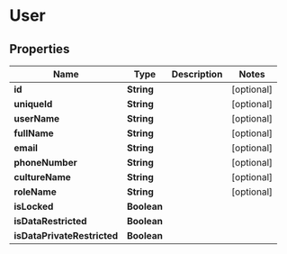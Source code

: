 

# User


## Properties

| Name | Type | Description | Notes |
|------------ | ------------- | ------------- | -------------|
|**id** | **String** |  |  [optional] |
|**uniqueId** | **String** |  |  [optional] |
|**userName** | **String** |  |  [optional] |
|**fullName** | **String** |  |  [optional] |
|**email** | **String** |  |  [optional] |
|**phoneNumber** | **String** |  |  [optional] |
|**cultureName** | **String** |  |  [optional] |
|**roleName** | **String** |  |  [optional] |
|**isLocked** | **Boolean** |  |  |
|**isDataRestricted** | **Boolean** |  |  |
|**isDataPrivateRestricted** | **Boolean** |  |  |



